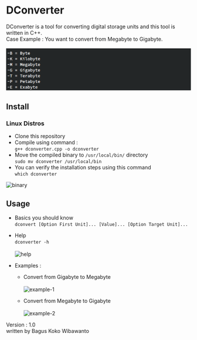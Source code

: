 # DConverter

DConverter is a tool for converting digital storage units and this tool is written in C++. <br>
Case Example : You want to convert from Megabyte to Gigabyte. <br><br>
![digital-storage-units](./images/digital_storage_units.png)

## Install
### Linux Distros
- Clone this repository
- Compile using command : <br>
```g++ dconverter.cpp -o dconverter```
- Move the compiled binary to `/usr/local/bin/` directory <br>
```sudo mv dconverter /usr/local/bin```
- You can verify the installation steps using this command <br>
```which dconverter```

![binary](./images/bin.png)

## Usage
- Basics you should know <br>
```dconvert [Option First Unit]... [Value]... [Option Target Unit]...```
- Help <br>
```dconverter -h``` <br><br>
![help](./images/help_usage.png)

- Examples : <br>
  - Convert from Gigabyte to Megabyte <br><br>
![example-1](./images/example-1.png)

  - Convert from Megabyte to Gigabyte <br><br>
![example-2](./images/example-2.png)

Version : 1.0 <br>
written by Bagus Koko Wibawanto
